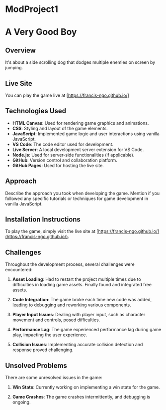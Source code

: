 # ModProject1

# A Very Good Boy

## Overview

It's about a side scrolling dog that dodges multiple enemies on screen by jumping.

## Live Site

You can play the game live at [https://francis-ngo.github.io/]

## Technologies Used

- **HTML Canvas**: Used for rendering game graphics and animations.
- **CSS**: Styling and layout of the game elements.
- **JavaScript**: Implemented game logic and user interactions using vanilla JavaScript.
- **VS Code**: The code editor used for development.
- **Live Server**: A local development server extension for VS Code.
- **Node.js**: Used for server-side functionalities (if applicable).
- **GitHub**: Version control and collaboration platform.
- **GitHub Pages**: Used for hosting the live site.

## Approach

Describe the approach you took when developing the game. Mention if you followed any specific tutorials or techniques for game development in vanilla JavaScript.

## Installation Instructions

To play the game, simply visit the live site at [https://francis-ngo.github.io/](https://francis-ngo.github.io/).

## Challenges

Throughout the development process, several challenges were encountered:

1. **Asset Loading**: Had to restart the project multiple times due to difficulties in loading game assets. Finally found and integrated free assets.

2. **Code Integration**: The game broke each time new code was added, leading to debugging and reworking various components.

3. **Player Input Issues**: Dealing with player input, such as character movement and controls, posed difficulties.

4. **Performance Lag**: The game experienced performance lag during game play, impacting the user experience.

5. **Collision Issues**: Implementing accurate collision detection and response proved challenging.

## Unsolved Problems

There are some unresolved issues in the game:

1. **Win State**: Currently working on implementing a win state for the game.

2. **Game Crashes**: The game crashes intermittently, and debugging is ongoing.